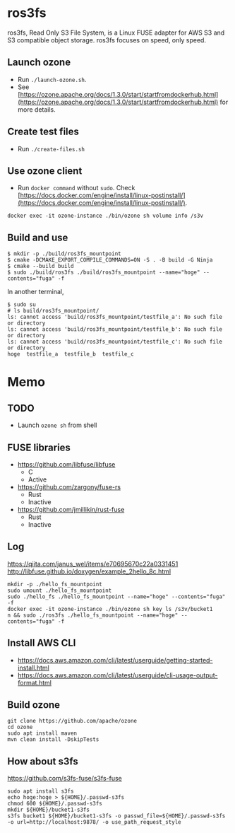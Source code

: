 # ros3fs
ros3fs, Read Only S3 File System, is a Linux FUSE adapter for AWS S3 and S3
compatible object storage. ros3fs focuses on speed, only speed.

## Launch ozone
- Run `./launch-ozone.sh`.
- See [https://ozone.apache.org/docs/1.3.0/start/startfromdockerhub.html](https://ozone.apache.org/docs/1.3.0/start/startfromdockerhub.html) for more details.

## Create test files
- Run `./create-files.sh`

## Use ozone client
- Run `docker command` without `sudo`. Check [https://docs.docker.com/engine/install/linux-postinstall/](https://docs.docker.com/engine/install/linux-postinstall/).
```
docker exec -it ozone-instance ./bin/ozone sh volume info /s3v
```

## Build and use
```
$ mkdir -p ./build/ros3fs_mountpoint
$ cmake -DCMAKE_EXPORT_COMPILE_COMMANDS=ON -S . -B build -G Ninja
$ cmake --build build
$ sudo ./build/ros3fs ./build/ros3fs_mountpoint --name="hoge" --contents="fuga" -f
```

In another terminal,
```
$ sudo su
# ls build/ros3fs_mountpoint/
ls: cannot access 'build/ros3fs_mountpoint/testfile_a': No such file or directory
ls: cannot access 'build/ros3fs_mountpoint/testfile_b': No such file or directory
ls: cannot access 'build/ros3fs_mountpoint/testfile_c': No such file or directory
hoge  testfile_a  testfile_b  testfile_c
```

# Memo

## TODO
- Launch `ozone sh` from shell

## FUSE libraries
- https://github.com/libfuse/libfuse
    - C
    - Active
- https://github.com/zargony/fuse-rs
    - Rust
    - Inactive
- https://github.com/jmillikin/rust-fuse
    - Rust
    - Inactive


## Log
https://qiita.com/janus_wel/items/e70695670c22a0331451
http://libfuse.github.io/doxygen/example_2hello_8c.html
```
mkdir -p ./hello_fs_mountpoint
sudo umount ./hello_fs_mountpoint
sudo ./hello_fs ./hello_fs_mountpoint --name="hoge" --contents="fuga" -f
docker exec -it ozone-instance ./bin/ozone sh key ls /s3v/bucket1
n && sudo ./ros3fs ./hello_fs_mountpoint --name="hoge" --contents="fuga" -f
```

## Install AWS CLI
- https://docs.aws.amazon.com/cli/latest/userguide/getting-started-install.html
- https://docs.aws.amazon.com/cli/latest/userguide/cli-usage-output-format.html

## Build ozone
```
git clone https://github.com/apache/ozone
cd ozone
sudo apt install maven
mvn clean install -DskipTests
```

## How about s3fs
https://github.com/s3fs-fuse/s3fs-fuse
```
sudo apt install s3fs
echo hoge:hoge > ${HOME}/.passwd-s3fs
chmod 600 ${HOME}/.passwd-s3fs
mkdir ${HOME}/bucket1-s3fs
s3fs bucket1 ${HOME}/bucket1-s3fs -o passwd_file=${HOME}/.passwd-s3fs -o url=http://localhost:9878/ -o use_path_request_style
```
